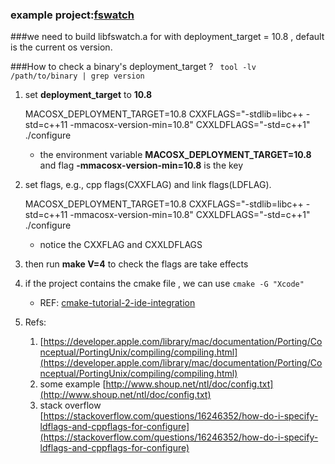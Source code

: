 
### example project:[fswatch](https://github.com/emcrisostomo/fswatch)

###we need to build libfswatch.a for with deployment_target = 10.8 , default is the current os version.

###How to check a binary's deployment_target ?
``` tool -lv /path/to/binary | grep version```

1. set __deployment_target__ to __10.8__ 

	MACOSX_DEPLOYMENT_TARGET=10.8 CXXFLAGS="-stdlib=libc++ -std=c++11 -mmacosx-version-min=10.8" CXXLDFLAGS="-std=c++1" ./configure
	
	* the environment variable __MACOSX_DEPLOYMENT_TARGET=10.8__ and flag __-mmacosx-version-min=10.8__ is the key
	
2. set flags, e.g., cpp flags(CXXFLAG) and link flags(LDFLAG).
	
	MACOSX_DEPLOYMENT_TARGET=10.8 CXXFLAGS="-stdlib=libc++ -std=c++11 -mmacosx-version-min=10.8" CXXLDFLAGS="-std=c++1" ./configure
	
	* notice the CXXFLAG and CXXLDFLAGS
	
3. then run __make V=4__ to check the flags are take effects

4. if the project contains the cmake file , we can use `cmake -G "Xcode"`
	* REF: [cmake-tutorial-2-ide-integration](https://www.johnlamp.net/cmake-tutorial-2-ide-integration.html#section-Xcode)

6. Refs:
	1. [https://developer.apple.com/library/mac/documentation/Porting/Conceptual/PortingUnix/compiling/compiling.html](https://developer.apple.com/library/mac/documentation/Porting/Conceptual/PortingUnix/compiling/compiling.html)
	2. some example [http://www.shoup.net/ntl/doc/config.txt](http://www.shoup.net/ntl/doc/config.txt)
	3. stack overflow [https://stackoverflow.com/questions/16246352/how-do-i-specify-ldflags-and-cppflags-for-configure](https://stackoverflow.com/questions/16246352/how-do-i-specify-ldflags-and-cppflags-for-configure)